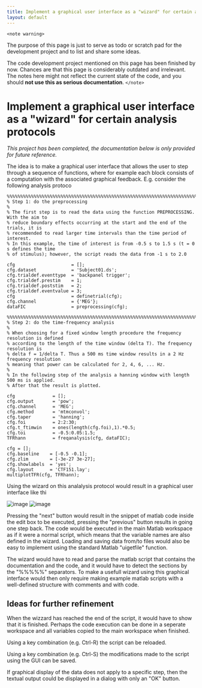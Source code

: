 ```yaml
---
title: Implement a graphical user interface as a "wizard" for certain analysis protocols
layout: default
---
```


`<note warning>`

The purpose of this page is just to serve as todo or scratch pad for the development project and to list and share some ideas. 

The code development project mentioned on this page has been finished by now. Chances are that this page is considerably outdated and irrelevant. The notes here might not reflect the current state of the code, and you should **not use this as serious documentation**.
`</note>`

# Implement a graphical user interface as a "wizard" for certain analysis protocols

*This project has been completed, the documentation below is only provided for future reference.*

The idea is to make a graphical user interface that allows the user to step through a sequence of functions, where for example each block consists of a computation with the associated graphical feedback. E.g. consider the following analysis protoco

	%%%%%%%%%%%%%%%%%%%%%%%%%%%%%%%%%%%%%%%%%%%%%%%%%%%%%%%%%%%%%%%%%%%%%%%%%%%%%%%%%%%%%%%%
	% Step 1: do the preprocessing
	%
	% The first step is to read the data using the function PREPROCESSING. With the aim to 
	% reduce boundary effects occurring at the start and the end of the trials, it is 
	% recommended to read larger time intervals than the time period of interest. 
	% In this example, the time of interest is from -0.5 s to 1.5 s (t = 0 s defines the time 
	% of stimulus); however, the script reads the data from -1 s to 2.0 
	
	cfg                     = [];
	cfg.dataset             = 'Subject01.ds';  
	cfg.trialdef.eventtype  = 'backpanel trigger';
	cfg.trialdef.prestim    = 1;
	cfg.trialdef.poststim   = 2;
	cfg.trialdef.eventvalue = 3;                     
	cfg                     = definetrial(cfg);      
	cfg.channel             = {'MEG'};
	dataFIC                 = preprocessing(cfg); 
	
	%%%%%%%%%%%%%%%%%%%%%%%%%%%%%%%%%%%%%%%%%%%%%%%%%%%%%%%%%%%%%%%%%%%%%%%%%%%%%%%%%%%%%%%%
	% Step 2: do the time-frequency analysis
	%
	% When choosing for a fixed window length procedure the frequency resolution is defined 
	% according to the length of the time window (delta T). The frequency resolution is 
	% delta f = 1/delta T. Thus a 500 ms time window results in a 2 Hz frequency resolution 
	% meaning that power can be calculated for 2, 4, 6, ... Hz.
	%
	% In the following step of the analysis a hanning window with length 500 ms is applied.
	% After that the result is plotted.
	
	cfg              = [];
	cfg.output       = 'pow';
	cfg.channel      = 'MEG';
	cfg.method       = 'mtmconvol';
	cfg.taper        = 'hanning';
	cfg.foi          = 2:2:30;
	cfg.t_ftimwin    = ones(length(cfg.foi),1).*0.5;
	cfg.toi          = -0.5:0.05:1.5;
	TFRhann          = freqanalysis(cfg, dataFIC);
	
	cfg = [];
	cfg.baseline    = [-0.5 -0.1];   
	cfg.zlim        = [-3e-27 3e-27];	        
	cfg.showlabels  = 'yes';	
	cfg.layout      = 'CTF151.lay';
	multiplotTFR(cfg, TFRhann);

Using the wizard on this analalysis protocol would result in a graphical user interface like thi

![image](/media/development/wizard/wizard1.png)
![image](/media/development/wizard/wizard2.png)

Pressing the "next" button would result in the snippet of matlab code inside the edit box to be executed, pressing the "previous" button results in going one step back. The code would be executed in the main Matlab workspace as if it were a normal script, which means that the variable names are also defined in the wizard. Loading and saving data from/to files would also be easy to implement using the standard Matlab "uigetfile" function.

The wizard would have to read and parse the matlab script that contains the documentation and the code, and it would have to detect the sections by the "%%%%%" separators. To make a usefull wizard using this graphical interface would then only require making example matlab scripts with a well-defined structure with comments and with code. 

## Ideas for further refinement

When the wizzard has reached the end of the script, it would have to show that it is finished. Perhaps the code execution can be done in a seperate workspace and all variables copied to the main workspace when finished.

Using a key combination (e.g. Ctrl-R) the script can be reloaded. 

Using a key combination (e.g. Ctrl-S) the modifications made to the script using the GUI can be saved.

If graphical display of the data does not apply to a specific step, then the textual output could be displayed in a dialog with only an "OK" button.
